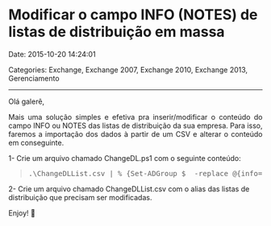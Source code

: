 # Modificar o campo INFO (NOTES) de listas de distribuição em massa

Date: 2015-10-20 14:24:01

Categories: Exchange, Exchange 2007, Exchange 2010, Exchange 2013, Gerenciamento

---

<p>Olá galerê,</p>
<p style="text-align: justify;">Mais uma solução simples e efetiva pra inserir/modificar o conteúdo do campo INFO ou NOTES das listas de distribuição da sua empresa. Para isso, faremos a importação dos dados à partir de um CSV e alterar o conteúdo em conseguinte.</p>
<p>1- Crie um arquivo chamado ChangeDL.ps1 com o seguinte conteúdo:</p>
<blockquote>
<pre>.\ChangeDLList.csv | % {Set-ADGroup $_ -replace @{info="|MAIL_OUT|"}}</pre>
</blockquote>
<p>2- Crie um arquivo chamado ChangeDLList.csv com o alias das listas de distribuição que precisam ser modificadas.</p>
<p>Enjoy! 🙂</p>
<p>&nbsp;</p>
